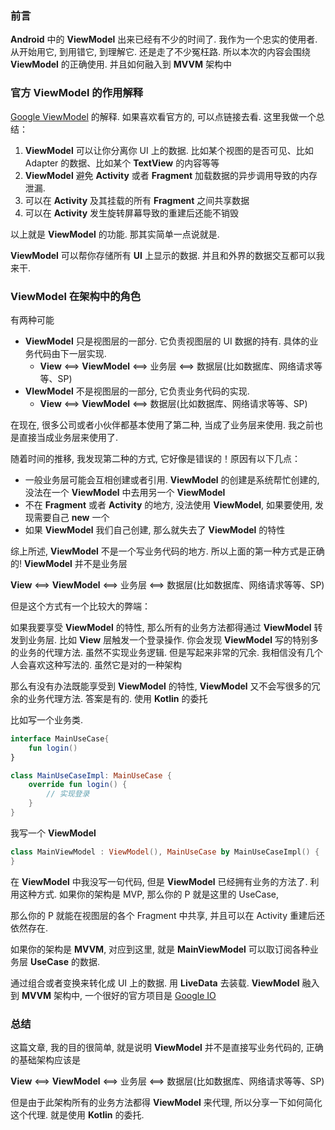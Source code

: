 ### 前言

**Android** 中的 **ViewModel** 出来已经有不少的时间了. 我作为一个忠实的使用者. 从开始用它, 到用错它, 到理解它. 还是走了不少冤枉路. 所以本次的内容会围绕 **ViewModel** 的正确使用. 并且如何融入到 **MVVM** 架构中

### 官方 **ViewModel** 的作用解释

[Google ViewModel](https://developer.android.com/topic/libraries/architecture/viewmodel) 的解释. 如果喜欢看官方的, 可以点链接去看. 这里我做一个总结：

1. **ViewModel** 可以让你分离你 UI 上的数据. 比如某个视图的是否可见、比如 Adapter 的数据、比如某个 **TextView** 的内容等等
2. **ViewModel** 避免 **Activity** 或者 **Fragment** 加载数据的异步调用导致的内存泄漏.
3. 可以在 **Activity** 及其挂载的所有 **Fragment** 之间共享数据
4. 可以在 **Activity** 发生旋转屏幕导致的重建后还能不销毁

以上就是 **ViewModel** 的功能. 那其实简单一点说就是. 

**ViewModel** 可以帮你存储所有 **UI** 上显示的数据. 并且和外界的数据交互都可以我来干.

### ViewModel 在架构中的角色

有两种可能

- **ViewModel** 只是视图层的一部分. 它负责视图层的 UI 数据的持有. 具体的业务代码由下一层实现. 
  - **View** <==> **ViewModel** <==> 业务层 <==> 数据层(比如数据库、网络请求等等、SP)
- **VIewModel** 不是视图层的一部分, 它负责业务代码的实现.
  - **View** <==> **ViewModel** <==> 数据层(比如数据库、网络请求等等、SP)

在现在, 很多公司或者小伙伴都基本使用了第二种, 当成了业务层来使用. 我之前也是直接当成业务层来使用了. 

随着时间的推移, 我发现第二种的方式, 它好像是错误的！原因有以下几点：

- 一般业务层可能会互相创建或者引用. **ViewModel** 的创建是系统帮忙创建的, 没法在一个 **ViewModel** 中去用另一个 **ViewModel**
- 不在 **Fragment** 或者 **Activity** 的地方, 没法使用 **ViewModel**, 如果要使用, 发现需要自己 **new** 一个
- 如果 **ViewModel** 我们自己创建, 那么就失去了 **ViewModel** 的特性

综上所述, **ViewModel** 不是一个写业务代码的地方. 所以上面的第一种方式是正确的! **ViewModel** 并不是业务层

**View** <==> **ViewModel** <==> 业务层 <==> 数据层(比如数据库、网络请求等等、SP)

但是这个方式有一个比较大的弊端：

如果我要享受 **ViewModel** 的特性, 那么所有的业务方法都得通过 **ViewModel** 转发到业务层. 比如 **View** 层触发一个登录操作. 你会发现 **ViewModel** 写的特别多的业务的代理方法. 虽然不实现业务逻辑. 但是写起来非常的冗余. 我相信没有几个人会喜欢这种写法的. 虽然它是对的一种架构

那么有没有办法既能享受到 **ViewModel** 的特性, **ViewModel** 又不会写很多的冗余的业务代理方法. 答案是有的. 使用 **Kotlin** 的委托

比如写一个业务类. 

```kotlin
interface MainUseCase{
    fun login()
}

class MainUseCaseImpl: MainUseCase {
    override fun login() {
        // 实现登录
    }
}
```

我写一个 **ViewModel**

```kotlin
class MainViewModel : ViewModel(), MainUseCase by MainUseCaseImpl() {
}
```

在 **ViewModel** 中我没写一句代码, 但是 **ViewModel** 已经拥有业务的方法了. 利用这种方式. 如果你的架构是 MVP, 那么你的 P 就是这里的 UseCase, 

那么你的 P 就能在视图层的各个 Fragment 中共享, 并且可以在 Activity 重建后还依然存在. 

如果你的架构是 **MVVM**, 对应到这里, 就是 **MainViewModel** 可以取订阅各种业务层 **UseCase** 的数据. 

通过组合或者变换来转化成 UI 上的数据. 用 **LiveData** 去装载. **ViewModel** 融入到 **MVVM** 架构中, 一个很好的官方项目是 [Google IO](https://github.com/google/iosched)

### 总结

这篇文章, 我的目的很简单, 就是说明 **ViewModel** 并不是直接写业务代码的, 正确的基础架构应该是 

**View** <==> **ViewModel** <==> 业务层 <==> 数据层(比如数据库、网络请求等等、SP)

但是由于此架构所有的业务方法都得 **ViewModel** 来代理, 所以分享一下如何简化这个代理. 就是使用 **Kotlin** 的委托. 











